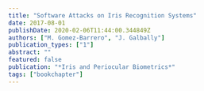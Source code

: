 ```yaml
---
title: "Software Attacks on Iris Recognition Systems"
date: 2017-08-01
publishDate: 2020-02-06T11:44:00.344849Z
authors: ["M. Gomez-Barrero", "J. Galbally"]
publication_types: ["1"]
abstract: ""
featured: false
publication: "*Iris and Periocular Biometrics*"
tags: ["bookchapter"]
---
```


